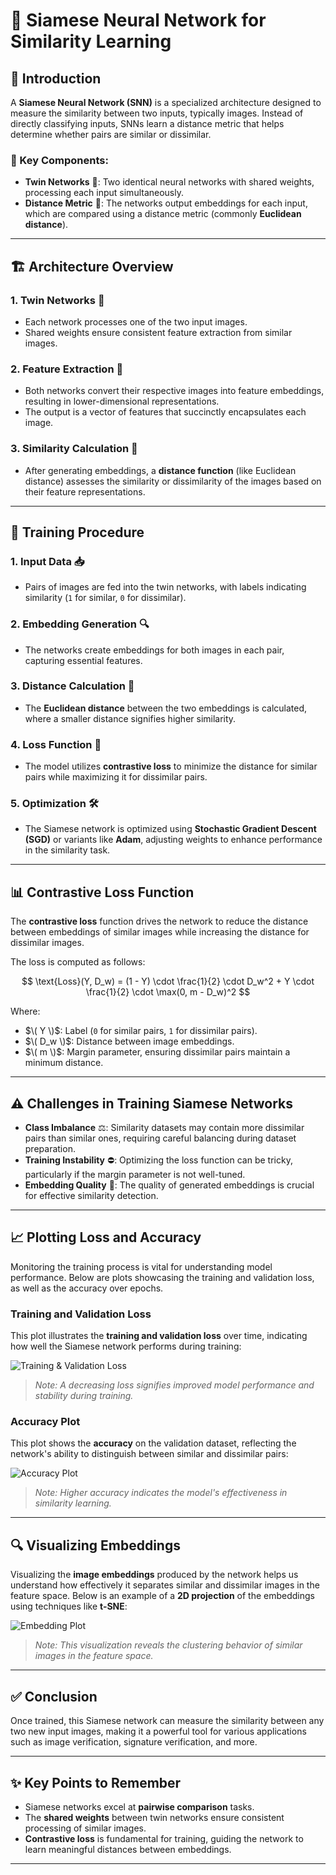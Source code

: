 # 🤖 Siamese Neural Network for Similarity Learning

## 📖 Introduction

A **Siamese Neural Network (SNN)** is a specialized architecture designed to measure the similarity between two inputs, typically images. Instead of directly classifying inputs, SNNs learn a distance metric that helps determine whether pairs are similar or dissimilar.

### 🌟 Key Components:
- **Twin Networks** 👯: Two identical neural networks with shared weights, processing each input simultaneously.
- **Distance Metric** 📏: The networks output embeddings for each input, which are compared using a distance metric (commonly **Euclidean distance**).

---

## 🏗️ Architecture Overview

### 1. **Twin Networks** 👯
   - Each network processes one of the two input images.
   - Shared weights ensure consistent feature extraction from similar images.

### 2. **Feature Extraction** 🧩
   - Both networks convert their respective images into feature embeddings, resulting in lower-dimensional representations.
   - The output is a vector of features that succinctly encapsulates each image.

### 3. **Similarity Calculation** 📏
   - After generating embeddings, a **distance function** (like Euclidean distance) assesses the similarity or dissimilarity of the images based on their feature representations.

---

## 🔄 Training Procedure

### 1. **Input Data** 📥
   - Pairs of images are fed into the twin networks, with labels indicating similarity (`1` for similar, `0` for dissimilar).

### 2. **Embedding Generation** 🔍
   - The networks create embeddings for both images in each pair, capturing essential features.

### 3. **Distance Calculation** 📏
   - The **Euclidean distance** between the two embeddings is calculated, where a smaller distance signifies higher similarity.

### 4. **Loss Function** 🔧
   - The model utilizes **contrastive loss** to minimize the distance for similar pairs while maximizing it for dissimilar pairs.

### 5. **Optimization** 🛠️
   - The Siamese network is optimized using **Stochastic Gradient Descent (SGD)** or variants like **Adam**, adjusting weights to enhance performance in the similarity task.

---

## 📊 Contrastive Loss Function

The **contrastive loss** function drives the network to reduce the distance between embeddings of similar images while increasing the distance for dissimilar images.

The loss is computed as follows:

$$
\text{Loss}(Y, D_w) = (1 - Y) \cdot \frac{1}{2} \cdot D_w^2 + Y \cdot \frac{1}{2} \cdot \max(0, m - D_w)^2
$$

Where:
- $\( Y \)$: Label (`0` for similar pairs, `1` for dissimilar pairs).
- $\( D_w \)$: Distance between image embeddings.
- $\( m \)$: Margin parameter, ensuring dissimilar pairs maintain a minimum distance.

---

## ⚠️ Challenges in Training Siamese Networks

- **Class Imbalance** ⚖️: Similarity datasets may contain more dissimilar pairs than similar ones, requiring careful balancing during dataset preparation.
- **Training Instability** ⛔: Optimizing the loss function can be tricky, particularly if the margin parameter is not well-tuned.
- **Embedding Quality** 🎯: The quality of generated embeddings is crucial for effective similarity detection.

---

## 📈 Plotting Loss and Accuracy

Monitoring the training process is vital for understanding model performance. Below are plots showcasing the training and validation loss, as well as the accuracy over epochs.

### Training and Validation Loss

This plot illustrates the **training and validation loss** over time, indicating how well the Siamese network performs during training:

![Training & Validation Loss](Plots/T&VLOSS.png)

> *Note: A decreasing loss signifies improved model performance and stability during training.*

### Accuracy Plot

This plot shows the **accuracy** on the validation dataset, reflecting the network's ability to distinguish between similar and dissimilar pairs:

![Accuracy Plot](Plots/accuracy.png)

> *Note: Higher accuracy indicates the model's effectiveness in similarity learning.*

---

## 🔍 Visualizing Embeddings

Visualizing the **image embeddings** produced by the network helps us understand how effectively it separates similar and dissimilar images in the feature space. Below is an example of a **2D projection** of the embeddings using techniques like **t-SNE**:

![Embedding Plot](Plots/Embedding.png)

> *Note: This visualization reveals the clustering behavior of similar images in the feature space.*

---



## ✅ Conclusion

Once trained, this Siamese network can measure the similarity between any two new input images, making it a powerful tool for various applications such as image verification, signature verification, and more.

---

## ✨ Key Points to Remember
- Siamese networks excel at **pairwise comparison** tasks.
- The **shared weights** between twin networks ensure consistent processing of similar images.
- **Contrastive loss** is fundamental for training, guiding the network to learn meaningful distances between embeddings.

---
